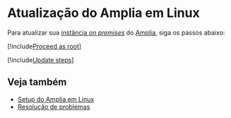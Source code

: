 ﻿# Atualização do Amplia em Linux

Para atualizar sua [instância *on premises*](../index.md) do [Amplia](../../index.md), siga os passos abaixo:

[!include[Proceed as root](includes/su.md)]

[!include[Update steps](../../../../../includes/amplia/linux/update.md)]

## Veja também

* [Setup do Amplia em Linux](index.md)
* [Resolução de problemas](troubleshoot/index.md)
